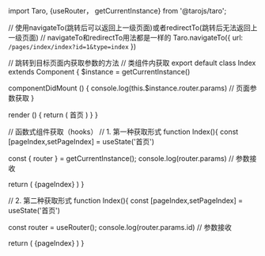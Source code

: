 import Taro, {useRouter， getCurrentInstance} from '@tarojs/taro';
 
// 使用navigateTo(跳转后可以返回上一级页面)或者redirectTo(跳转后无法返回上一级页面)
// navigateTo和redirectTo用法都是一样的
Taro.navigateTo({
    url: `/pages/index/index?id=1&type=index`
})
 
// 跳转到目标页面内获取参数的方法
// 类组件内获取
export default class Index extends Component {
  $instance = getCurrentInstance()
 
  componentDidMount () { 
    console.log(this.$instance.router.params) // 页面参数获取
  }
 
  render () {
    return (
      <View className='index'>
        <Text>首页</Text>
      </View>
    )
  }
}
 
// 函数式组件获取（hooks）
// 1. 第一种获取形式
function Index(){
  const [pageIndex,setPageIndex] = useState('首页')
 
  const { router } = getCurrentInstance();
  console.log(router.params) // 参数接收
 
  return ( 
    <View>
        <Text>{pageIndex}</Text>
    </View>
  )
}
 
// 2. 第二种获取形式
function Index(){
  const [pageIndex,setPageIndex] = useState('首页')
 
  const router = useRouter();
  console.log(router.params.id) // 参数接收
 
  return ( 
    <View>
        <Text>{pageIndex}</Text>
    </View>
  )
}

